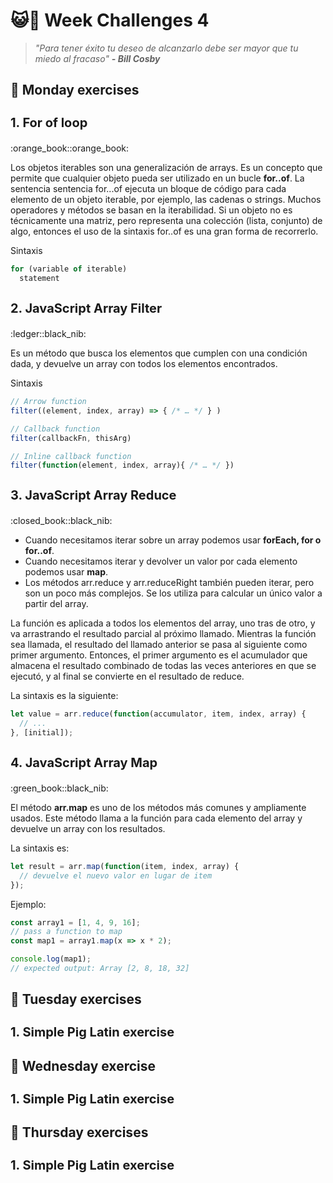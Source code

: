 # :smiley_cat::high_brightness: Week Challenges 4
> *"Para tener éxito tu deseo de alcanzarlo debe ser mayor que tu miedo al fracaso"* 
>***- Bill Cosby***

## :date: Monday exercises
<h3 style="font-size: 20px">1. For of loop</h3> :orange_book::orange_book:

Los objetos iterables son una generalización de arrays. Es un concepto que permite que cualquier objeto pueda ser utilizado en un bucle **for..of**. La sentencia sentencia for...of ejecuta un bloque de código para cada elemento de un objeto iterable, por ejemplo, las cadenas o strings. 
Muchos operadores y métodos se basan en la iterabilidad. Si un objeto no es técnicamente una matriz, pero representa una colección (lista, conjunto) de algo, entonces el uso de la sintaxis for..of es una gran forma de recorrerlo. 

Sintaxis 
```javascript 
for (variable of iterable)
  statement
```

<h3 style="font-size: 20px">2. JavaScript Array Filter</h3> :ledger::black_nib:

Es un método que busca los elementos que cumplen con una condición dada, y devuelve un array con todos los elementos encontrados. 

Sintaxis 

```javascript
// Arrow function
filter((element, index, array) => { /* … */ } )

// Callback function
filter(callbackFn, thisArg)

// Inline callback function
filter(function(element, index, array){ /* … */ })
```


<h3 style="font-size: 20px">3. JavaScript Array Reduce</h3> :closed_book::black_nib:

- Cuando necesitamos iterar sobre un array podemos usar **forEach, for o for..of**.
- Cuando necesitamos iterar y devolver un valor por cada elemento podemos usar **map**.
- Los métodos arr.reduce y arr.reduceRight también pueden iterar, pero son un poco más complejos. Se los utiliza para calcular un único valor a partir del array.

La función es aplicada a todos los elementos del array, uno tras de otro, y va arrastrando el resultado parcial al próximo llamado. Mientras la función sea llamada, el resultado del llamado anterior se pasa al siguiente como primer argumento. Entonces, el primer argumento es el acumulador que almacena el resultado combinado de todas las veces anteriores en que se ejecutó, y al final se convierte en el resultado de reduce.

La sintaxis es la siguiente:

```javascript 
let value = arr.reduce(function(accumulator, item, index, array) {
  // ...
}, [initial]);
```


<h3 style="font-size: 20px">4. JavaScript Array Map</h3> :green_book::black_nib:

El método **arr.map** es uno de los métodos más comunes y ampliamente usados. Este método llama a la función para cada elemento del array y devuelve un array con los resultados. 

La sintaxis es:
```javascript
let result = arr.map(function(item, index, array) {
  // devuelve el nuevo valor en lugar de item
});
```

Ejemplo: 
``` javascript
const array1 = [1, 4, 9, 16];
// pass a function to map
const map1 = array1.map(x => x * 2);

console.log(map1);
// expected output: Array [2, 8, 18, 32]
```




## :date: Tuesday exercises
<h3 style="font-size: 20px">1. Simple Pig Latin exercise</h3>

## :date: Wednesday exercise
<h3 style="font-size: 20px">1. Simple Pig Latin exercise</h3>

## :date: Thursday exercises
<h3 style="font-size: 20px">1. Simple Pig Latin exercise</h3>